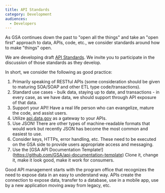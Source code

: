 ```yaml
---
title: API Standards
category: Development
audiences:
  - Developers
---
```


As GSA continues down the past to "open all the things" and take an "open first" approach to data, APIs, code, etc., we consider standards around how to make "things" open.  

We are developing draft [API Standards](https://github.com/GSA/api-standards). We invite you to participate in the discussion of those standards as they develop.

In short, we consider the following as good practice:

1. Primarily speaking of RESTful APIs (some consideration should be given to maturing SOA/SOAP and other ETL type code/transactions).
2. Standard use cases - bulk data, staying up to date, and transactions - in every case, as we have data, we should support through API exposure of that data.
3. Support your API! Have a real life person who can evangelize, mature the code, and assist users.
4. Utilize [api.data.gov](http://api.data.gov/docs/gsa/) as a gateway to your APIs.
5. Use JSON!  There are other types of machine-readable formats that would work but recently JSON has become the most common and easiest to use.
6. Consider keys, HTTPs, error handling, etc.  These need to be executed on the GSA side to provide users appropriate access and messaging.
7. Use the [GSA API Documentation Template!] (https://github.com/GSA/api-documentation-template)  Clone it, change it, make it look good, make it work for consumers.

Good API management starts with the program office that recognizes the need to expose data in an easy to understand way.  APIs create the connection to expose data, transfer to a database, use in a mobile app, use by a new application moving away from legacy, etc. 

